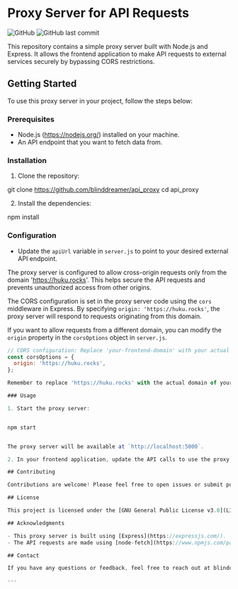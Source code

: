 # Proxy Server for API Requests

![GitHub](https://img.shields.io/github/license/blinddreamer/api_proxy)
![GitHub last commit](https://img.shields.io/github/last-commit/blinddreamer/api_proxy)

This repository contains a simple proxy server built with Node.js and Express. It allows the frontend application to make API requests to external services securely by bypassing CORS restrictions.

## Getting Started

To use this proxy server in your project, follow the steps below:

### Prerequisites

- Node.js (https://nodejs.org/) installed on your machine.
- An API endpoint that you want to fetch data from.

### Installation

1. Clone the repository:

git clone https://github.com/blinddreamer/api_proxy
cd api_proxy


2. Install the dependencies:

npm install


### Configuration

- Update the `apiUrl` variable in `server.js` to point to your desired external API endpoint.

The proxy server is configured to allow cross-origin requests only from the domain 'https://huku.rocks'. This helps secure the API requests and prevents unauthorized access from other origins.

The CORS configuration is set in the proxy server code using the `cors` middleware in Express. By specifying `origin: 'https://huku.rocks'`, the proxy server will respond to requests originating from this domain.

If you want to allow requests from a different domain, you can modify the `origin` property in the `corsOptions` object in `server.js`.

```javascript
// CORS configuration: Replace 'your-frontend-domain' with your actual frontend domain
const corsOptions = {
  origin: 'https://huku.rocks',
};

Remember to replace 'https://huku.rocks' with the actual domain of your frontend application.

### Usage

1. Start the proxy server:


npm start


The proxy server will be available at `http://localhost:5000`.

2. In your frontend application, update the API calls to use the proxy server URL (e.g., `http://localhost:5000/api/monitors`). This will allow your frontend to access the external API securely without encountering CORS issues.

## Contributing

Contributions are welcome! Please feel free to open issues or submit pull requests.

## License

This project is licensed under the [GNU General Public License v3.0](LICENSE).

## Acknowledgments

- This proxy server is built using [Express](https://expressjs.com/).
- The API requests are made using [node-fetch](https://www.npmjs.com/package/node-fetch).

## Contact

If you have any questions or feedback, feel free to reach out at blinddreamer@huku.rocks.

---
